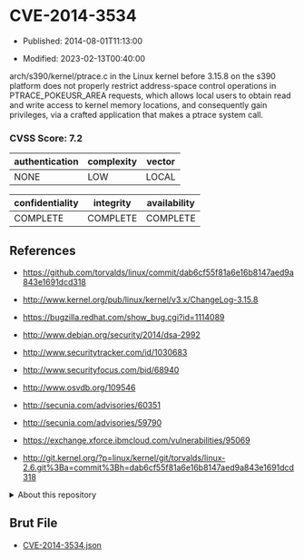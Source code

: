 # CVE-2014-3534

- Published: 2014-08-01T11:13:00

- Modified: 2023-02-13T00:40:00

arch/s390/kernel/ptrace.c in the Linux kernel before 3.15.8 on the s390 platform does not properly restrict address-space control operations in PTRACE_POKEUSR_AREA requests, which allows local users to obtain read and write access to kernel memory locations, and consequently gain privileges, via a crafted application that makes a ptrace system call.

### CVSS Score: **7.2**

| authentication | complexity | vector |
| --- | --- | --- |
| NONE | LOW | LOCAL |

| confidentiality | integrity | availability |
| --- | --- | --- |
| COMPLETE | COMPLETE | COMPLETE |

## References

* https://github.com/torvalds/linux/commit/dab6cf55f81a6e16b8147aed9a843e1691dcd318

* http://www.kernel.org/pub/linux/kernel/v3.x/ChangeLog-3.15.8

* https://bugzilla.redhat.com/show_bug.cgi?id=1114089

* http://www.debian.org/security/2014/dsa-2992

* http://www.securitytracker.com/id/1030683

* http://www.securityfocus.com/bid/68940

* http://www.osvdb.org/109546

* http://secunia.com/advisories/60351

* http://secunia.com/advisories/59790

* https://exchange.xforce.ibmcloud.com/vulnerabilities/95069

* http://git.kernel.org/?p=linux/kernel/git/torvalds/linux-2.6.git%3Ba=commit%3Bh=dab6cf55f81a6e16b8147aed9a843e1691dcd318

<details>
<summary>About this repository</summary> 

  This repository is part of the project [Live Hack CVE](https://github.com/Live-Hack-CVE). Main website can be found [www.live-hack.org](https://www.live-hack.org) 
  
  Made by [Sn0wAlice](https://github.com/Sn0wAlice) for the people that care about security and need to have a feed of the latest CVEs. Hope you enjoy it, don't forget to star the repo and follow me on [Twitter](https://twitter.com/Sn0wAlice) and [Github](https://github.com/Sn0wAlice). And that is my [personnal website](https://www.alice-snow.me/)

  - [Home Page](https://github.com/Live-Hack-CVE)
  - [Framework](https://github.com/Live-Hack-CVE/cve-framework)
  - [CVE database](https://github.com/Live-Hack-CVE/full_database)
  - [Changelog](https://github.com/Live-Hack-CVE/Changelog)
</details>

## Brut File

* [CVE-2014-3534.json](https://raw.githubusercontent.com/Live-Hack-CVE/full_database/main/cves/2014/CVE-2014-3534.json)

